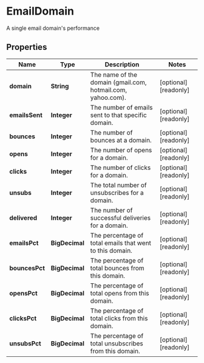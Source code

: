 

# EmailDomain

A single email domain's performance

## Properties

| Name | Type | Description | Notes |
|------------ | ------------- | ------------- | -------------|
|**domain** | **String** | The name of the domain (gmail.com, hotmail.com, yahoo.com). |  [optional] [readonly] |
|**emailsSent** | **Integer** | The number of emails sent to that specific domain. |  [optional] [readonly] |
|**bounces** | **Integer** | The number of bounces at a domain. |  [optional] [readonly] |
|**opens** | **Integer** | The number of opens for a domain. |  [optional] [readonly] |
|**clicks** | **Integer** | The number of clicks for a domain. |  [optional] [readonly] |
|**unsubs** | **Integer** | The total number of unsubscribes for a domain. |  [optional] [readonly] |
|**delivered** | **Integer** | The number of successful deliveries for a domain. |  [optional] [readonly] |
|**emailsPct** | **BigDecimal** | The percentage of total emails that went to this domain. |  [optional] [readonly] |
|**bouncesPct** | **BigDecimal** | The percentage of total bounces from this domain. |  [optional] [readonly] |
|**opensPct** | **BigDecimal** | The percentage of total opens from this domain. |  [optional] [readonly] |
|**clicksPct** | **BigDecimal** | The percentage of total clicks from this domain. |  [optional] [readonly] |
|**unsubsPct** | **BigDecimal** | The percentage of total unsubscribes from this domain. |  [optional] [readonly] |



